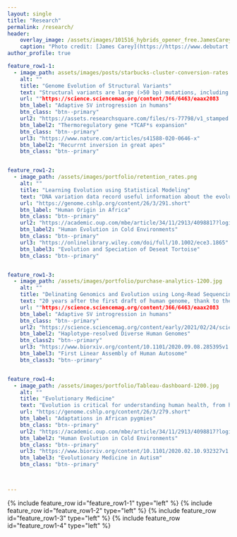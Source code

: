 ```yaml
---
layout: single
title: "Research"
permalink: /research/
header:
    overlay_image: /assets/images/101516_hybrids_opener_free.JamesCarey.v5.png
    caption: "Photo credit: [James Carey](https://https://www.debutart.com/artist/james-carey)"
author_profile: true

feature_row1-1:
  - image_path: assets/images/posts/starbucks-cluster-conversion-rates.png
    alt: ""
    title: "Genome Evolution of Structural Variants"
    text: "Structural variants are large (>50 bp) mutations, including deletions, insertions, and inversions, that more likely result in changes in phenotypes than single nucleotide variants (SNVs) and, thus, are subject to natural selection and important in adaptations. I use long-read sequencing to resolve complex SVs, apply phylogenetic and population genetic methods to infer their evolution, and design statistical models to interpret their potential functional roles in humans."
    url: ""https://science.sciencemag.org/content/366/6463/eaax2083
    btn_label: "Adaptive SV introgression in humans"
    btn_class: "btn--primary"
    url2: "https://assets.researchsquare.com/files/rs-77798/v1_stamped.pdf"
    btn_label2: "Thermoregulatory gene *TCAF*s expansion"
    btn_class: "btn--primary"
    url3: "https://www.nature.com/articles/s41588-020-0646-x"
    btn_label2: "Recurrnt inversion in great apes"
    btn_class: "btn--primary"


feature_row1-2:
  - image_path: /assets/images/portfolio/retention_rates.png
    alt: ""
    title: "Learning Evolution using Statistical Modeling"
    text: "DNA variation data record useful information about the evolution of organisms. I design and apply quantitative and statistical methods to reconstruct the evolutionary history in human and nonhuman primates as well as other organisms. Understanding evolution is a critical step towards understanding the biological world that we live in and provide a guidance to study medicine and human health."
    url: "https://genome.cshlp.org/content/26/3/291.short"
    btn_label: "Human Origin in Africa"
    btn_class: "btn--primary"
    url2: "https://academic.oup.com/mbe/article/34/11/2913/4098817?login=true"
    btn_label2: "Human Evolution in Cold Environments"
    btn_class: "btn--primary"
    url3: "https://onlinelibrary.wiley.com/doi/full/10.1002/ece3.1865"
    btn_label3: "Evolution and Speciation of Deseat Tortoise"
    btn_class: "btn--primary"


feature_row1-3:
  - image_path: /assets/images/portfolio/purchase-analytics-1200.jpg
    alt: ""
    title: "Delinating Genomics and Evolution using Long-Read Sequencing"
    text: "20 years after the first draft of human genome, thank to the recent development of long-read sequencing technologies, we now finally have the ability to assemble diploid genomes and study complex genomic regions for the first. This enables us to better capture the genetic diversity of our species and to delinate variants in complex regions that short-read data cannot ascertain. As part of the efforts by on genetic predispositions to human diseases as well as the discovery of more complex forms of genetic variation"
    url: ""https://science.sciencemag.org/content/366/6463/eaax2083
    btn_label: "Adaptive SV introgression in humans"
    btn_class: "btn--primary"
    url2: "https://science.sciencemag.org/content/early/2021/02/24/science.abf7117"
    btn_label2: "Haplotype-resolved Diverse Human Genomes"
    btn_class2: "btn--primary"
    url3: "https://www.biorxiv.org/content/10.1101/2020.09.08.285395v1.full"
    btn_label3: "First Linear Assembly of Human Autosome"
    btn_class3: "btn--primary"


feature_row1-4:
  - image_path: /assets/images/portfolio/Tableau-dashboard-1200.jpg
    alt: ""
    title: "Evolutionary Medicine"
    text: "Evolution is critical for understanding human health, from how populations adapt to different environmental niches and against pathogens to the genetic predisposition to diseases. Using population genetics methods, we identified genetic variants that may affect bone and muscle synthesis in African pygmies as well as those involved in fat metabolism that could contribute to the cold adaptation in Siberian hunter–gatherers. In a large cohort of autism families, we demonstrated that ultra-rare likely-gene disruptive variants in probands are significantly younger than those same type of varaints in siblings and that many such variants are under strong purifying selection and act on a distinct set of genes not yet associated with autism."
    url: "https://genome.cshlp.org/content/26/3/279.short"
    btn_label: "Adaptations in African pygmies"
    btn_class: "btn--primary"
    url2: "https://academic.oup.com/mbe/article/34/11/2913/4098817?login=true"
    btn_label2: "Human Evolution in Cold Environments"
    btn_class: "btn--primary"
    url3: "https://www.biorxiv.org/content/10.1101/2020.02.10.932327v1.full"
    btn_label3: "Evolutionary Medicine in Autism"
    btn_class: "btn--primary"



---
```


{% include feature_row id="feature_row1-1" type="left" %}
<a name="PopGenSV"></a> 
{% include feature_row id="feature_row1-2" type="left" %}
<a name="HumanOrigin"></a> 
{% include feature_row id="feature_row1-3" type="left" %}
<a name="LongReadSeq"></a> 
{% include feature_row id="feature_row1-4" type="left" %}
<!-- {% include feature_row id="feature_row2" type="left" %} -->
<a name="EvoMedicine"></a> 

